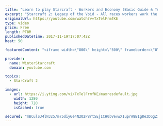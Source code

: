```yaml
---
title: "Learn to play Starcraft - Workers and Economy (Basic Guide & Tutorial)"
excerpt: "Starcraft 2: Legacy of the Void - All races workers work the same (mule notwithstanding!)  Wiki on mining: http://wiki.teamliquid.net/starcraft2/Mining_Minerals"
originalUrl: https://youtube.com/watch?v=TxTelFrmfKE
type: video
price: Free
length: PT8M
publishedDateTime: 2017-11-19T17:07:42Z
heat: 50

featuredContent: "<iframe width=\"800\" height=\"500\" frameborder=\"0\" src=\"https://www.youtube.com/embed/TxTelFrmfKE\" allow=\"accelerometer; autoplay; encrypted-media; gyroscope; picture-in-picture\" allowfullscreen></iframe>"

provider:
  name: WinterStarcraft
  domain: youtube.com

topics:
  - StarCraft 2

images:
  - url: https://i.ytimg.com/vi/TxTelFrmfKE/maxresdefault.jpg
    width: 1280
    height: 720
    isCached: true

secured: "mBCulSJ4lN325/m75diy6e4N2O2P8rtSEj1CH0bVevwX1uprA8BIg8e3DGgZ1K13lKszBgFcXxIAomge+WC1xHFPpKAoqfHN6vArjujRh+p2+22YhNw8UtkWgxbLTeGA/BAKY+84bAwp+4IrVBZQCwsC262Y87IvhfLVNAJjU9krwTpuF2aI4Zl/pmHqXWb8T4HPvVcCl/7Kb2eHrbqTiyw7AMJgCNGxVOK5BbF3fP4XJVrSRxpcN9ofFby0cL3eK9x1fnez0nG+e3bzP5fKID+3sN2t4ejKUt5AMLX7Ib+YJ9aGR+8gaUA/CdGkCl4CpiQ3g1KdbpE3vTOscTTmNpX+YkgrQCk5ZV/HyWxpvpFeZqwm/gExPMvkC3BwU9sJu9mbpFcUgdSu1l6HxB7e32LScRq80t0MSEgBnJ4GSiw=;nEqMkmDo5tqdVXExWpJo8Q=="
---
```


